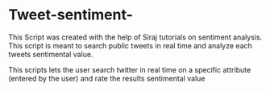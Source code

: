 # Tweet-sentiment-
This Script was created with the help of Siraj tutorials on sentiment analysis. This script is meant to search public tweets in real time and analyze each tweets sentimental value. 



This scripts lets the user search twitter in real time on a specific attribute (entered by the user) and rate the results sentimental value
